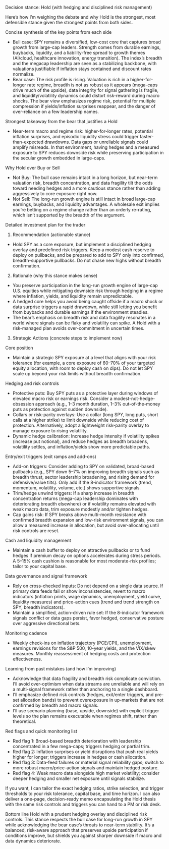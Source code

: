 Decision stance: Hold (with hedging and disciplined risk management)

Here’s how I’m weighing the debate and why Hold is the strongest, most defensible stance given the strongest points from both sides.

Concise synthesis of the key points from each side
- Bull case: SPY remains a diversified, low-cost core that captures broad growth from large-cap leaders. Strength comes from durable earnings, buybacks, liquidity, and a liability-free spread to growth themes (AI/cloud, healthcare innovation, energy transition). The index’s breadth and the megacap leadership are seen as a stabilizing backbone, with valuations justifiable if inflation stays contained and discount rates normalize.
- Bear case: The risk profile is rising. Valuation is rich in a higher-for-longer rate regime, breadth is not as robust as it appears (mega-caps drive much of the upside), data integrity for signal gathering is fragile, and liquidity/volatility dynamics could distort risk-reward during macro shocks. The bear view emphasizes regime risk, potential for multiple compression if yields/inflation surprises reappear, and the danger of over-reliance on a few leadership names.

Strongest takeaway from the bear that justifies a Hold
- Near-term macro and regime risk: higher-for-longer rates, potential inflation surprises, and episodic liquidity stress could trigger faster-than-expected drawdowns. Data gaps or unreliable signals could amplify misreads. In that environment, having hedges and a measured exposure to SPY reduces downside risk while preserving participation in the secular growth embedded in large-caps.

Why Hold over Buy or Sell
- Not Buy: The bull case remains intact in a long horizon, but near-term valuation risk, breadth concentration, and data fragility tilt the odds toward needing hedges and a more cautious stance rather than adding aggressively to core exposure right now.
- Not Sell: The long-run growth engine is still intact in broad large-cap earnings, buybacks, and liquidity advantages. A wholesale exit implies you’re betting on a regime change rather than an orderly re-rating, which isn’t supported by the breadth of the argument.

Detailed investment plan for the trader

1) Recommendation (actionable stance)
- Hold SPY as a core exposure, but implement a disciplined hedging overlay and predefined risk triggers. Keep a modest cash reserve to deploy on pullbacks, and be prepared to add to SPY only into confirmed, breadth-supportive pullbacks. Do not chase new highs without breadth confirmation.

2) Rationale (why this stance makes sense)
- You preserve participation in the long-run growth engine of large-cap U.S. equities while mitigating downside risk through hedging in a regime where inflation, yields, and liquidity remain unpredictable.
- A hedged core helps you avoid being caught offside if a macro shock or data surprise triggers a rapid drawdown, while still letting you benefit from buybacks and durable earnings if the environment steadies.
- The bear’s emphasis on breadth risk and data fragility resonates in a world where signals can be flaky and volatility can spike. A Hold with a risk-managed plan avoids over-commitment in uncertain times.

3) Strategic Actions (concrete steps to implement now)

Core position
- Maintain a strategic SPY exposure at a level that aligns with your risk tolerance (for example, a core exposure of 60–70% of your targeted equity allocation, with room to deploy cash on dips). Do not let SPY scale up beyond your risk limits without breadth confirmation.

Hedging and risk controls
- Protective puts: Buy SPY puts as a protective layer during windows of elevated macro risk or earnings risk. Consider a modest-not-hedge-obsession approach (e.g., 1–3 month duration, 1–3% out-of-the-money puts as protection against sudden downside).
- Collars or risk-parity overlays: Use a collar (long SPY, long puts, short calls at a higher strike) to limit downside while reducing cost of protection. Alternatively, adopt a lightweight risk-parity overlay to manage exposure to rising volatility.
- Dynamic hedge calibration: Increase hedge intensity if volatility spikes (increase put notional), and reduce hedges as breadth broadens, volatility settles, and inflation/yields show more predictable paths.

Entry/exit triggers (exit ramps and add-ons)
- Add-on triggers: Consider adding to SPY on validated, broad-based pullbacks (e.g., SPY down 5–7% on improving breadth signals such as breadth thrust, sector leadership broadening, and rising demand for defensive/value tilts). Only add if the 8-indicator framework (trend, momentum, volatility, volume, etc.) shows supportive signals.
- Trim/hedge unwind triggers: If a sharp increase in breadth concentration returns (mega-cap leadership dominates with deteriorating breadth elsewhere) or if volatility remains elevated with weak macro data, trim exposure modestly and/or tighten hedges.
- Cap gains risk: If SPY breaks above multi-month resistance with confirmed breadth expansion and low-risk environment signals, you can allow a measured increase in allocation, but avoid over-allocating until risk controls are reset.

Cash and liquidity management
- Maintain a cash buffer to deploy on attractive pullbacks or to fund hedges if premium decay on options accelerates during stress periods. A 5–15% cash cushion is reasonable for most moderate-risk profiles; tailor to your capital base.

Data governance and signal framework
- Rely on cross-checked inputs: Do not depend on a single data source. If primary data feeds fail or show inconsistencies, revert to macro indicators (inflation prints, wage dynamics, unemployment, yield curve, liquidity measures) and price-action cues (trend and trend strength on SPY, breadth indicators).
- Maintain a simplified, action-driven rule set: If the 8-indicator framework signals conflict or data gaps persist, favor hedged, conservative posture over aggressive directional bets.

Monitoring cadence
- Weekly check-ins on inflation trajectory (PCE/CPI), unemployment, earnings revisions for the S&P 500, 10-year yields, and the VIX/skew measures. Monthly reassessment of hedging costs and protection effectiveness.

Learning from past mistakes (and how I’m improving)
- Acknowledge that data fragility and breadth risk complicate conviction. I’ll avoid over-optimism when data streams are unreliable and will rely on a multi-signal framework rather than anchoring to a single dashboard.
- I’ll emphasize defined risk controls (hedges, exit/enter triggers, and pre-set allocation bands) to prevent overexposure in up-markets that are not confirmed by breadth and macro signals.
- I’ll use scenario planning (base, upside, downside) with explicit trigger levels so the plan remains executable when regimes shift, rather than theoretical.

Red flags and quick monitoring list
- Red flag 1: Broad-based breadth deterioration with leadership concentrated in a few mega-caps; triggers hedging or partial trim.
- Red flag 2: Inflation surprises or yield disruptions that push real yields higher for longer; triggers increase in hedges or cash allocation.
- Red flag 3: Data-feed failures or material signal reliability gaps; switch to more robust macro/price-action signals and maintain hedged posture.
- Red flag 4: Weak macro data alongside high market volatility; consider deeper hedging and smaller net exposure until signals stabilize.

If you want, I can tailor the exact hedging ratios, strike selection, and trigger thresholds to your risk tolerance, capital base, and time horizon. I can also deliver a one-page, decision-ready memo encapsulating the Hold thesis with the same risk controls and triggers you can hand to a PM or risk desk.

Bottom line
Hold with a prudent hedging overlay and disciplined risk controls. This stance respects the bull case for long-run growth in SPY while acknowledging the bear case’s threats to near-term stability. It’s a balanced, risk-aware approach that preserves upside participation if conditions improve, but shields you against sharper downside if macro and data dynamics deteriorate.